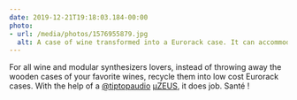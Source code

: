 ```yaml
---
date: 2019-12-21T19:18:03.184-00:00
photo:
- url: /media/photos/1576955879.jpg
  alt: A case of wine transformed into a Eurorack case. It can accommodate two 3U module lines and is approximately 31cm or 61 hp wide. A μZEUS power supply is fixed in the box.
---
```

For all  wine and modular synthesizers lovers, instead of throwing away the wooden cases of your favorite wines, recycle them into low cost Eurorack cases. With the help of a [@tiptopaudio](https://twitter.com/tiptopaudio) [μZEUS](http://tiptopaudio.com/uzeus/), it does job. 
Santé !

